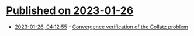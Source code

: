 # [Published on 2023-01-26](index.md)

* [2023-01-26, 04:12:55](https://lobste.rs/s/2dwnx4/convergence_verification_collatz) - [Convergence verification of the Collatz problem](https://pcbarina.fit.vutbr.cz/)

